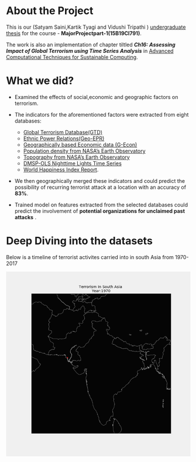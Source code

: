# About the Project 

This is our (Satyam Saini,Kartik Tyagi and Vidushi Tripathi ) [undergraduate thesis](https://drive.google.com/file/d/1NZqP6LaGngcYbHkZE1lsXDX4iW7jj9pJ/view?usp=sharing) for the course - **MajorProjectpart-1(15B19CI791)**.

The work is also an implementation of chapter tiltled ***Ch16: Assessing Impact of Global Terrorism using Time Series Analysis*** in [Advanced Computational Techniques for Sustainable Computing](https://www.routledge.com/Advanced-Computational-Techniques-for-Sustainable-Computing/Rathi-Sinha/p/book/9780367495220
).

# What we did?
* Examined the effects of social,economic and geographic factors on terrorism.

* The indicators for the aforementioned factors were extracted from eight databases:
  * [Global Terrorism Database(GTD)](https://www.start.umd.edu/gtd/)
  * [Ethnic Power Relations(Geo-EPR)](https://icr.ethz.ch/data/epr/geoepr/)
  * [Geographically based Economic data (G-Econ)](https://gecon.yale.edu/)
  * [Population density from NASA’s Earth Observatory](https://neo.gsfc.nasa.gov/view.php?datasetId=SEDAC_POP)
  * [Topography from NASA’s Earth Observatory](https://visibleearth.nasa.gov/images/73934/topography)
  * [DMSP-OLS Nighttime Lights Time Series](https://ngdc.noaa.gov/eog/dmsp/downloadV4composites.html)
  * [World Happiness Index Report](https://www.kaggle.com/unsdsn/world-happiness).

* We then geographically merged these indicators and could predict the possibility of recurring terrorist attack at a location with  an accuracy of **83%**.

* Trained model on features extracted from the selected databases could predict the involvement of **potential organizations for unclaimed past attacks** .


# Deep Diving into the datasets

Below is a timeline of terrorist activites carried into in south Asia from 1970-2017 

![](animation.gif)
